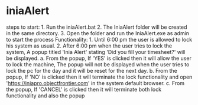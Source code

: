 # iniaAlert
   steps to start:
     1. Run the iniaAlert.bat
     2. The IniaAlert folder will be created in the same directory.
     3. Open the folder and run the IniaAlert.exe as admin to start the process
   Functionality:
     1. Until 6:00 pm the user is allowed to lock his system as usual.
     2. After 6:00 pm when the user tries to lock the system, A popup titled 'Inia Alert' stating 'Did you fill your timesheet?' will be           displayed.
	      a. From the popup, If  'YES' is clicked then it will allow the user to lock the machine, The popup will not be displayed when the            user tries to lock the pc for the day and it will be reset for the next day.
	      b. From the popup, If  'NO' is clicked then it will terminate the lock functionality and open 'https://iniapro.objectfrontier.com'            in the system default browser.
	      c. From the popup, If  'CANCEL' is clicked then it will terminate both lock functionality and also the popup
